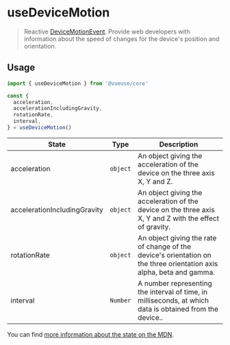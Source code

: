 # useDeviceMotion

> Reactive [DeviceMotionEvent](https://developer.mozilla.org/en-US/docs/Web/API/DeviceMotionEvent). Provide web developers with information about the speed of changes for the device's position and orientation.

## Usage

```js
import { useDeviceMotion } from '@vueuse/core'

const {
  acceleration,
  accelerationIncludingGravity,
  rotationRate,
  interval,
} = useDeviceMotion()
```

| State                        | Type     | Description                                                                                                          |
| ---------------------------- | -------- | -------------------------------------------------------------------------------------------------------------------- |
| acceleration                 | `object` | An object giving the acceleration of the device on the three axis X, Y and Z.                                        |
| accelerationIncludingGravity | `object` | An object giving the acceleration of the device on the three axis X, Y and Z with the effect of gravity.             |
| rotationRate                 | `object` | An object giving the rate of change of the device's orientation on the three orientation axis alpha, beta and gamma. |
| interval                     | `Number` | A number representing the interval of time, in milliseconds, at which data is obtained from the device..             |

You can find [more information about the state on the MDN](https://developer.mozilla.org/en-US/docs/Web/API/DeviceMotionEvent#Properties).
